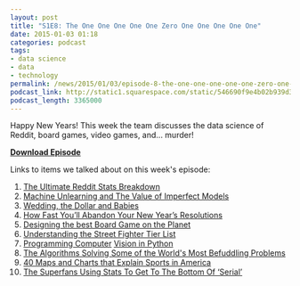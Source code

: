 ```yaml
---
layout: post
title: "S1E8: The One One One One One Zero One One One One One"
date: 2015-01-03 01:18
categories: podcast
tags:
- data science
- data
- technology
permalink: /news/2015/01/03/episode-8-the-one-one-one-one-one-zero-one-one-one-one-one
podcast_link: http://static1.squarespace.com/static/546690f9e4b02b939d34b2b1/546691b4e4b01fdff0c848ac/54a7446be4b0970e0f1306dc/1420248260955/Partially_Derivative_Episode_8.mp3
podcast_length: 3365000
---
```


Happy New Years! This week the team discusses the data science of
Reddit, board games, video games, and... murder!

[**Download Episode**](http://static1.squarespace.com/static/546690f9e4b02b939d34b2b1/546691b4e4b01fdff0c848ac/54a7446be4b0970e0f1306dc/1420248260955/Partially_Derivative_Episode_8.mp3)

Links to items we talked about on this week's episode:

1.  [The Ultimate Reddit Stats
Breakdown](http://minimaxir.com/2014/12/reddit-statistics/?hn=1)
2.  [Machine Unlearning and The Value of Imperfect
Models](https://www.mapr.com/blog/machine-unlearning-value-imperfect-models)
3.  [Wedding, the Dollar and
Babies](http://blogs.wsj.com/numbers/weddings-the-dollar-and-babies-statshot-1881/?mod=WSJBlog)
4.  [How Fast You’ll Abandon Your New Year’s
Resolutions](http://fivethirtyeight.com/datalab/how-fast-youll-abandon-your-new-years-resolutions/)
5.  [Designing the best Board Game on the
Planet](http://fivethirtyeight.com/features/designing-the-best-board-game-on-the-planet/)
6.  [Understanding the Street Fighter Tier
List](http://gamasutra.com/blogs/EduardoGraells/20141217/232531/From_Game_Balance_and_MetaGame_to_Matchup_Prediction_Understanding_the_Street_Fighter_Tier_List.php)
7.  [Programming Computer](http://programmingcomputervision.com/)
[Vision in Python](https://github.com/jesolem/PCV)
8.  [The Algorithms Solving Some of the World's Most Befuddling
Problems](http://motherboard.vice.com/read/the-algorithms-solving-some-of-the-worlds-most-befuddling-problems)
9.  [40 Maps and Charts that Explain Sports in
America](http://www.vox.com/2014/10/14/6951261/sports-maps-charts)
10. [The Superfans Using Stats To Get To The Bottom Of
‘Serial’](http://fivethirtyeight.com/features/the-superfans-using-stats-to-get-to-the-bottom-of-serial/)

